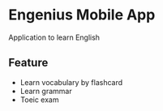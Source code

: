 # Engenius Mobile App
Application to learn English

## Feature
- Learn vocabulary by flashcard
- Learn grammar
- Toeic exam